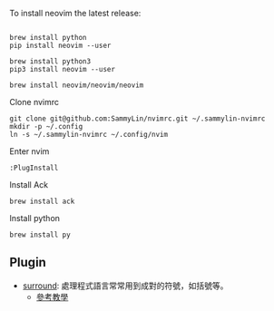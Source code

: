 To install neovim the latest release:

```

brew install python
pip install neovim --user

brew install python3
pip3 install neovim --user

brew install neovim/neovim/neovim
```

Clone nvimrc
```
git clone git@github.com:SammyLin/nvimrc.git ~/.sammylin-nvimrc
mkdir -p ~/.config
ln -s ~/.sammylin-nvimrc ~/.config/nvim
```

Enter nvim 

```
:PlugInstall
```

Install Ack
```
brew install ack
```

Install python
```
brew install py
```

## Plugin 

- [surround](https://github.com/tpope/vim-surround): 處理程式語言常常用到成對的符號，如括號等。
  - [參考教學](http://zuyunfei.com/2013/04/17/killer-plugin-of-vim-surround/)

